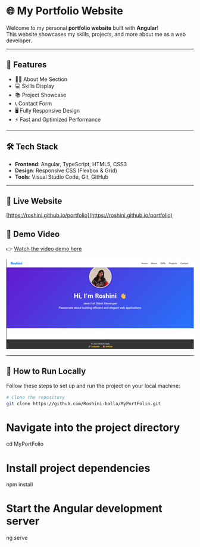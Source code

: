 # 🌐 My Portfolio Website

Welcome to my personal **portfolio website** built with **Angular**!  
This website showcases my skills, projects, and more about me as a web developer.

---

## 🚀 Features

- 🧑‍💼 About Me Section  
- 💻 Skills Display  
- 📚 Project Showcase  
- 📞 Contact Form  
- 🖥️ Fully Responsive Design  
- ⚡ Fast and Optimized Performance  

---

## 🛠️ Tech Stack

- **Frontend**: Angular, TypeScript, HTML5, CSS3  
- **Design**: Responsive CSS (Flexbox & Grid)  
- **Tools**: Visual Studio Code, Git, GitHub  

---

## 🚀 Live Website
[https://roshini.github.io/portfolio](https://roshini.github.io/portfolio)

## 🎥 Demo Video
👉 [Watch the video demo here](https://drive.google.com/file/d/1PuWANU0XdA0eMGMlK3j7FwRcKU1jyhfN/view?usp=sharing)

[![Watch Demo](./src/assets/homess.png)](https://drive.google.com/file/d/1PuWANU0XdA0eMGMlK3j7FwRcKU1jyhfN/view?usp=sharing)


---

## 🚀 How to Run Locally

Follow these steps to set up and run the project on your local machine:

```bash
# Clone the repository
git clone https://github.com/Roshini-balla/MyPortFolio.git
```
# Navigate into the project directory
cd MyPortFolio

# Install project dependencies
npm install

# Start the Angular development server
ng serve
